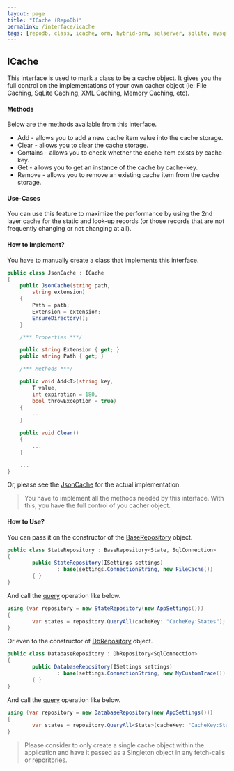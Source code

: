 ```yaml
---
layout: page
title: "ICache (RepoDb)"
permalink: /interface/icache
tags: [repodb, class, icache, orm, hybrid-orm, sqlserver, sqlite, mysql, postgresql]
---
```


## ICache

This interface is used to mark a class to be a cache object. It gives you the full control on the implementations of your own cacher object (ie: File Caching, SqLite Caching, XML Caching, Memory Caching, etc).

#### Methods

Below are the methods available from this interface.

- Add - allows you to add a new cache item value into the cache storage.
- Clear - allows you to clear the cache storage.
- Contains - allows you to check whether the cache item exists by cache-key.
- Get - allows you to get an instance of the cache by cache-key.
- Remove - allows you to remove an existing cache item from the cache storage.

#### Use-Cases

You can use this feature to maximize the performance by using the 2nd layer cache for the static and look-up records (or those records that are not frequently changing or not changing at all).

#### How to Implement?

You have to manually create a class that implements this interface.

```csharp
public class JsonCache : ICache
{
    public JsonCache(string path,
        string extension)
    {
        Path = path;
        Extension = extension;
        EnsureDirectory();
    }

    /*** Properties ***/

    public string Extension { get; }
    public string Path { get; }

    /*** Methods ***/

    public void Add<T>(string key,
        T value,
        int expiration = 180,
        bool throwException = true)
    {
        ...
    }

    public void Clear()
    {
        ...
    }

    ...
}
```

Or, please see the [JsonCache](/reference/jsoncache/output) for the actual implementation.

> You have to implement all the methods needed by this interface. With this, you have the full control of you cacher object.

#### How to Use?

You can pass it on the constructor of the [BaseRepository](/class/baserepository) object.

```csharp
public class StateRepository : BaseRepository<State, SqlConnection>
{
        public StateRepository(ISettings settings)
                : base(settings.ConnectionString, new FileCache())
        { }
}
```

And call the [query](/operation/query) operation like below.

```csharp
using (var repository = new StateRepository(new AppSettings()))
{
        var states = repository.QueryAll(cacheKey: "CacheKey:States");
}
```

Or even to the constructor of [DbRepository](/class/dbrepository) object.

```csharp
public class DatabaseRepository : DbRepository<SqlConnection>
{
        public DatabaseRepository(ISettings settings)
                : base(settings.ConnectionString, new MyCustomTrace())
        { }
}
```

And call the [query](/operation/query) operation like below.

```csharp
using (var repository = new DatabaseRepository(new AppSettings()))
{
        var states = repository.QueryAll<State>(cacheKey: "CacheKey:States");
}
```

> Please consider to only create a single cache object within the application and have it passed as a Singleton object in any fetch-calls or reporitories.
